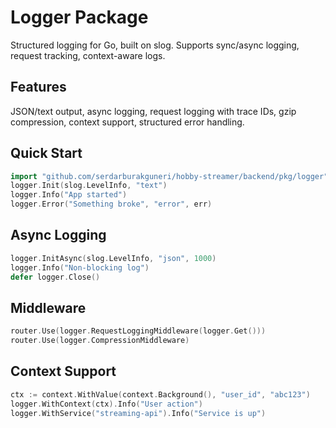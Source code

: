 # Logger Package

Structured logging for Go, built on slog. Supports sync/async logging, request tracking, context-aware logs.

## Features
JSON/text output, async logging, request logging with trace IDs, gzip compression, context support, structured error handling.

## Quick Start
```go
import "github.com/serdarburakguneri/hobby-streamer/backend/pkg/logger"
logger.Init(slog.LevelInfo, "text")
logger.Info("App started")
logger.Error("Something broke", "error", err)
```

## Async Logging
```go
logger.InitAsync(slog.LevelInfo, "json", 1000)
logger.Info("Non-blocking log")
defer logger.Close()
```

## Middleware
```go
router.Use(logger.RequestLoggingMiddleware(logger.Get()))
router.Use(logger.CompressionMiddleware)
```

## Context Support
```go
ctx := context.WithValue(context.Background(), "user_id", "abc123")
logger.WithContext(ctx).Info("User action")
logger.WithService("streaming-api").Info("Service is up")
```